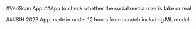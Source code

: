 #VeriScan App
##App to check whether the social media user is fake or real

###SIH 2023 App made in under 12 hours from scratch including ML model
